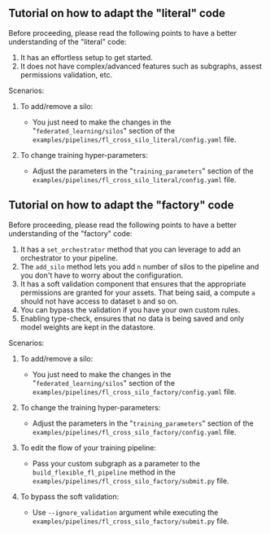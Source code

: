 ## Tutorial on how to adapt the "literal" code

Before proceeding, please read the following points to have a better understanding of the "literal" code:
1. It has an effortless setup to get started.
2. It does not have complex/advanced features such as subgraphs, assest permissions validation, etc. 

Scenarios:
1. To add/remove a silo:
    - You just need to make the changes in the "`federated_learning/silos`" section of the `examples/pipelines/fl_cross_silo_literal/config.yaml` file.

2. To change training hyper-parameters:
    - Adjust the parameters in the "`training_parameters`" section of the `examples/pipelines/fl_cross_silo_literal/config.yaml` file.


## Tutorial on how to adapt the "factory" code

Before proceeding, please read the following points to have a better understanding of the "factory" code:
1. It has a `set_orchestrator` method that you can leverage to add an orchestrator to your pipeline.
2. The `add_silo` method lets you add `n` number of silos to the pipeline and you don't have to worry about the configuration.
3. It has a soft validation component that ensures that the appropriate permissions are granted for your assets. That being said, a compute `a` should not have access to dataset `b` and so on.
4. You can bypass the validation if you have your own custom rules.
5. Enabling type-check, ensures that no data is being saved and only model weights are kept in the datastore.

Scenarios:
1. To add/remove a silo:
    - You just need to make the changes in the "`federated_learning/silos`" section of the `examples/pipelines/fl_cross_silo_factory/config.yaml` file.

2. To change the training hyper-parameters:
    - Adjust the parameters in the "`training_parameters`" section of the `examples/pipelines/fl_cross_silo_factory/config.yaml` file.

3. To edit the flow of your training pipeline:
    - Pass your custom subgraph as a parameter to the `build_flexible_fl_pipeline` method in the `examples/pipelines/fl_cross_silo_factory/submit.py` file.

4. To bypass the soft validation:
    - Use `--ignore_validation` argument while executing the `examples/pipelines/fl_cross_silo_factory/submit.py` file. 



